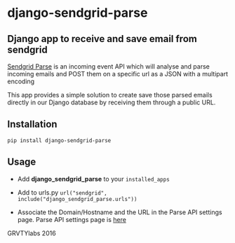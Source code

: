 django-sendgrid-parse
=====================

Django app to receive and save email from sendgrid
--------------------------------------------------

[Sendgrid Parse](https://sendgrid.com/docs/API_Reference/Webhooks/parse.html)
is an incoming event API which will analyse and parse incoming emails and POST
them on a specific url as a JSON with a multipart encoding

This app provides a simple solution to create save those parsed emails
directly in our Django database by receiving them through a public URL.

Installation
------------

    pip install django-sendgrid-parse

Usage
-----

*   Add **django_sendgrid_parse** to your `installed_apps`

*   Add to urls.py `url("sendgrid", include("django_sendgrid_parse.urls"))`

*   Associate the Domain/Hostname and the URL in the Parse API settings page.
      Parse API settings page is [here](https://sendgrid.com/developer/reply)

GRVTYlabs 2016

